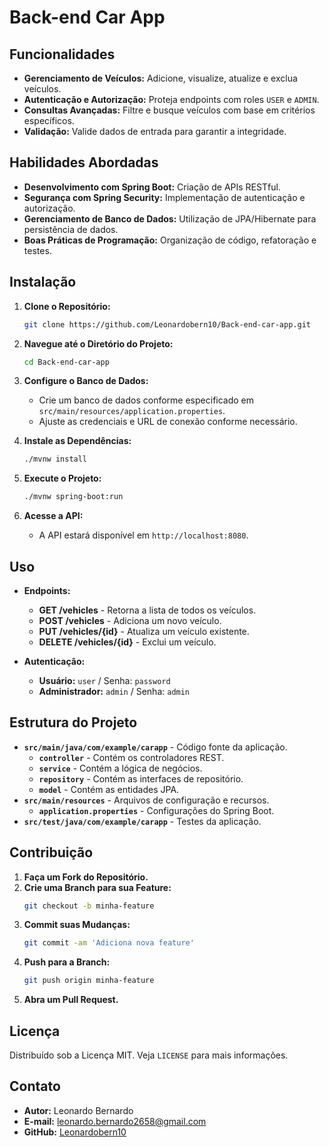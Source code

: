 # Back-end Car App

## Funcionalidades

- **Gerenciamento de Veículos:** Adicione, visualize, atualize e exclua veículos.
- **Autenticação e Autorização:** Proteja endpoints com roles `USER` e `ADMIN`.
- **Consultas Avançadas:** Filtre e busque veículos com base em critérios específicos.
- **Validação:** Valide dados de entrada para garantir a integridade.

## Habilidades Abordadas

- **Desenvolvimento com Spring Boot:** Criação de APIs RESTful.
- **Segurança com Spring Security:** Implementação de autenticação e autorização.
- **Gerenciamento de Banco de Dados:** Utilização de JPA/Hibernate para persistência de dados.
- **Boas Práticas de Programação:** Organização de código, refatoração e testes.

## Instalação

1. **Clone o Repositório:**
    ```bash
    git clone https://github.com/Leonardobern10/Back-end-car-app.git
    ```

2. **Navegue até o Diretório do Projeto:**
    ```bash
    cd Back-end-car-app
    ```

3. **Configure o Banco de Dados:**
   - Crie um banco de dados conforme especificado em `src/main/resources/application.properties`.
   - Ajuste as credenciais e URL de conexão conforme necessário.

4. **Instale as Dependências:**
    ```bash
    ./mvnw install
    ```

5. **Execute o Projeto:**
    ```bash
    ./mvnw spring-boot:run
    ```

6. **Acesse a API:**
   - A API estará disponível em `http://localhost:8080`.

## Uso

- **Endpoints:**
    - **GET /vehicles** - Retorna a lista de todos os veículos.
    - **POST /vehicles** - Adiciona um novo veículo.
    - **PUT /vehicles/{id}** - Atualiza um veículo existente.
    - **DELETE /vehicles/{id}** - Exclui um veículo.

- **Autenticação:**
    - **Usuário:** `user` / Senha: `password`
    - **Administrador:** `admin` / Senha: `admin`

## Estrutura do Projeto

- **`src/main/java/com/example/carapp`** - Código fonte da aplicação.
  - **`controller`** - Contém os controladores REST.
  - **`service`** - Contém a lógica de negócios.
  - **`repository`** - Contém as interfaces de repositório.
  - **`model`** - Contém as entidades JPA.
- **`src/main/resources`** - Arquivos de configuração e recursos.
  - **`application.properties`** - Configurações do Spring Boot.
- **`src/test/java/com/example/carapp`** - Testes da aplicação.

## Contribuição

1. **Faça um Fork do Repositório.**
2. **Crie uma Branch para sua Feature:**
    ```bash
    git checkout -b minha-feature
    ```
3. **Commit suas Mudanças:**
    ```bash
    git commit -am 'Adiciona nova feature'
    ```
4. **Push para a Branch:**
    ```bash
    git push origin minha-feature
    ```
5. **Abra um Pull Request.**

## Licença

Distribuído sob a Licença MIT. Veja `LICENSE` para mais informações.

## Contato

- **Autor:** Leonardo Bernardo
- **E-mail:** [leonardo.bernardo2658@gmail.com](mailto:leonardo.bernardo2658@gmail.com)
- **GitHub:** [Leonardobern10](https://github.com/Leonardobern10)
